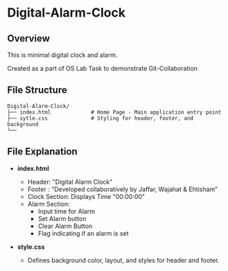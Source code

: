 # Digital-Alarm-Clock

## Overview
This is minimal digital clock and alarm.

Created as a part of OS Lab Task to demonstrate Git-Collaboration

## File Structure
```
Digital-Alarm-Clock/
├── index.html             # Home Page - Main application entry point
├── sytle.css              # Styling for header, footer, and background
└── 
```

## File Explanation
- **index.html**
  - Header: "Digital Alarm Clock"
  - Footer : "Developed collaboratively by Jaffar, Wajahat & Ehtisham”
  - Clock Section: Displays Time "00:00:00" 
  - Alarm Section:
    - Input time for Alarm
    - Set Alarm button
    - Clear Alarm Button
    - Flag indicating if an alarm is set

- **style.css** 
  - Defines background color, layout, and styles for header and footer.  
